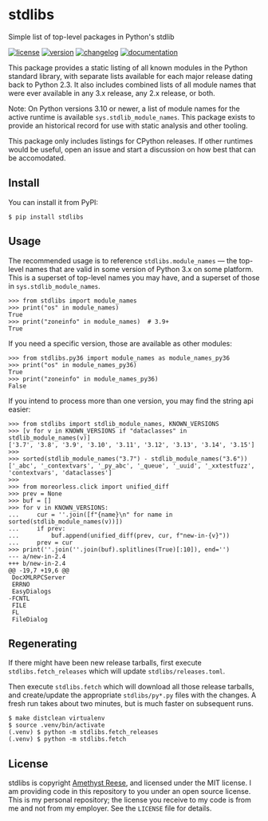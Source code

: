# stdlibs

Simple list of top-level packages in Python's stdlib

[![license](https://img.shields.io/pypi/l/stdlibs.svg)](https://github.com/omnilib/stdlibs/blob/master/LICENSE)
[![version](https://img.shields.io/pypi/v/stdlibs.svg)](https://pypi.org/project/stdlibs)
[![changelog](https://img.shields.io/badge/change-log-blue)](https://stdlibs.omnilib.dev/en/latest/changelog.html)
[![documentation](https://readthedocs.org/projects/stdlibs/badge/?version=latest)](https://stdlibs.omnilib.dev)

This package provides a static listing of all known modules in the Python standard
library, with separate lists available for each major release dating back to Python 2.3.
It also includes combined lists of all module names that were ever available in any
3.x release, any 2.x release, or both.

Note: On Python versions 3.10 or newer, a list of module names for the active runtime
is available `sys.stdlib_module_names`. This package exists to provide an historical
record for use with static analysis and other tooling.

This package only includes listings for CPython releases. If other runtimes would be
useful, open an issue and start a discussion on how best that can be accomodated.


Install
-------

You can install it from PyPI:

```shell-session
$ pip install stdlibs
```


Usage
-----

The recommended usage is to reference `stdlibs.module_names` — the top-level
names that are valid in some version of Python 3.x on some platform.  This is a
superset of top-level names you may have, and a superset of those in
`sys.stdlib_module_names`.

```pycon
>>> from stdlibs import module_names
>>> print("os" in module_names)
True
>>> print("zoneinfo" in module_names)  # 3.9+
True

```

If you need a specific version, those are available as other modules:

```pycon
>>> from stdlibs.py36 import module_names as module_names_py36
>>> print("os" in module_names_py36)
True
>>> print("zoneinfo" in module_names_py36)
False

```

If you intend to process more than one version, you may find the string api
easier:

```pycon
>>> from stdlibs import stdlib_module_names, KNOWN_VERSIONS
>>> [v for v in KNOWN_VERSIONS if "dataclasses" in stdlib_module_names(v)]
['3.7', '3.8', '3.9', '3.10', '3.11', '3.12', '3.13', '3.14', '3.15']
>>>
>>> sorted(stdlib_module_names("3.7") - stdlib_module_names("3.6"))
['_abc', '_contextvars', '_py_abc', '_queue', '_uuid', '_xxtestfuzz', 'contextvars', 'dataclasses']
>>>
>>> from moreorless.click import unified_diff
>>> prev = None
>>> buf = []
>>> for v in KNOWN_VERSIONS:
...     cur = ''.join([f"{name}\n" for name in sorted(stdlib_module_names(v))])
...     if prev:
...         buf.append(unified_diff(prev, cur, f"new-in-{v}"))
...     prev = cur
>>> print(''.join(''.join(buf).splitlines(True)[:10]), end='')
--- a/new-in-2.4
+++ b/new-in-2.4
@@ -19,7 +19,6 @@
 DocXMLRPCServer
 ERRNO
 EasyDialogs
-FCNTL
 FILE
 FL
 FileDialog

```

Regenerating
------------

If there might have been new release tarballs, first execute
`stdlibs.fetch_releases` which will update `stdlibs/releases.toml`.

Then execute `stdlibs.fetch` which will download all those release tarballs, and
create/update the appropriate `stdlibs/py*.py` files with the changes.  A fresh
run takes about two minutes, but is much faster on subsequent runs.

```shell-session
$ make distclean virtualenv
$ source .venv/bin/activate
(.venv) $ python -m stdlibs.fetch_releases
(.venv) $ python -m stdlibs.fetch
```


License
-------

stdlibs is copyright [Amethyst Reese](https://noswap.com), and licensed under
the MIT license.  I am providing code in this repository to you under an open
source license.  This is my personal repository; the license you receive to
my code is from me and not from my employer. See the `LICENSE` file for details.

